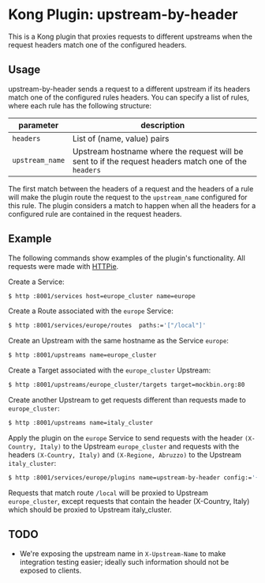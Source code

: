 Kong Plugin: upstream-by-header
====================

This is a Kong plugin that proxies requests to different upstreams when the request headers match one of the configured headers.

## Usage

upstream-by-header sends a request to a different upstream if its headers match one of the configured rules headers. You can specify a list of rules, where each rule has the following structure:

| parameter | description |
| --- | --- |
| `headers` |  List of (name, value) pairs |
| `upstream_name` |  Upstream hostname where the request will be sent to if the request headers match one of the `headers` |

The first match between the headers of a request and the headers of a rule will make the plugin route the request to the `upstream_name` configured for this rule. The plugin considers a match to happen when all the headers for a configured rule are contained in the request headers.

## Example

The following commands show examples of the plugin's functionality. All requests were made with [HTTPie](https://httpie.org).

Create a Service:

```bash
$ http :8001/services host=europe_cluster name=europe
```

Create a Route associated with the `europe` Service:

```bash
$ http :8001/services/europe/routes  paths:='["/local"]'
```

Create an Upstream with the same hostname as the Service `europe`:

```bash
$ http :8001/upstreams name=europe_cluster
```

Create a Target associated with the `europe_cluster` Upstream:

```bash
$ http :8001/upstreams/europe_cluster/targets target=mockbin.org:80
```

Create another Upstream to get requests different than requests made to `europe_cluster`:

```bash
$ http :8001/upstreams name=italy_cluster
```

Apply the plugin on the `europe` Service to send requests with the header `(X-Country, Italy)` to the Upstream `europe_cluster` and requests with the headers `(X-Country, Italy)` and `(X-Regione, Abruzzo)` to the Upstream `italy_cluster`:

```bash
$ http :8001/services/europe/plugins name=upstream-by-header config:='{"rules": [{"headers": {"X-Country":"Italy"}, "upstream_name": "europe_cluster"}, {"headers": {"X-Country": "Italy", "X-Regione": "Abruzzo"}, "upstream_name": "italy_cluster"}]}'
```

Requests that match route `/local` will be proxied to Upstream `europe_cluster`, except
requests that contain the header (X-Country, Italy) which should be proxied to Upstream
italy_cluster.

## TODO
- We're exposing the upstream name in `X-Upstream-Name` to make integration testing easier; ideally such information should not be exposed to clients.
